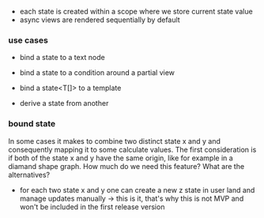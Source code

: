 - each state is created within a scope where we store current state value
- async views are rendered sequentially by default

### use cases

- bind a state<string> to a text node
- bind a state<bool> to a condition around a partial view
- bind a state<T[]> to a template

- derive a state from another

### bound state

In some cases it makes to combine two distinct state x and y and consequently mapping it to some calculate values.
The first consideration is if both of the state x and y have the same origin, like for example in a diamand shape graph.
How much do we need this feature? What are the alternatives?

- for each two state x and y one can create a new z state in user land and manage updates manually
  -> this is it, that's why this is not MVP and won't be included in the first release version
